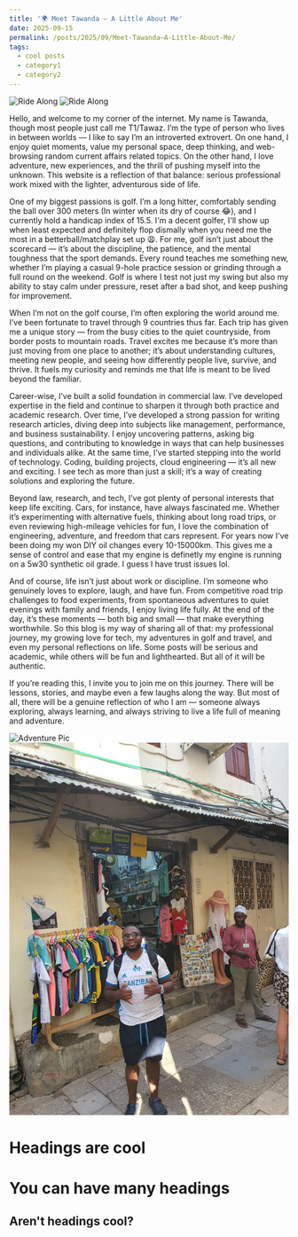 ```yaml
---
title: '🌍 Meet Tawanda – A Little About Me'
date: 2025-09-15
permalink: /posts/2025/09/Meet-Tawanda–A-Little-About-Me/
tags:
  - cool posts
  - category1
  - category2
---
```


![Ride Along](/assets/images/FotoGrid_20250916_014133148.jpg) <img src="/images/FotoGrid_20250916_014133148.jpg" alt="Ride Along" width="600" />

Hello, and welcome to my corner of the internet. My name is Tawanda, though most people just call me T1/Tawaz. I’m the type of person who lives in between worlds — I like to say I’m an introverted extrovert. On one hand, I enjoy quiet moments, value my personal space, deep thinking, and web-browsing random current affairs related topics. On the other hand, I love adventure, new experiences, and the thrill of pushing myself into the unknown. This website is a reflection of that balance: serious professional work mixed with the lighter, adventurous side of life.

One of my biggest passions is golf. I’m a long hitter, comfortably sending the ball over 300 meters (In winter when its dry of course 😂), and I currently hold a handicap index of 15.5. I'm a decent golfer, I'll show up when least expected and definitely flop dismally when you need me the most in a betterball/matchplay set up 😩.  For me, golf isn’t just about the scorecard — it’s about the discipline, the patience, and the mental toughness that the sport demands. Every round teaches me something new, whether I’m playing a casual 9-hole practice session or grinding through a full round on the weekend. Golf is where I test not just my swing but also my ability to stay calm under pressure, reset after a bad shot, and keep pushing for improvement. 

When I’m not on the golf course, I’m often exploring the world around me. I’ve been fortunate to travel through 9 countries thus far. Each trip has given me a unique story — from the busy cities to the quiet countryside, from border posts to mountain roads. Travel excites me because it’s more than just moving from one place to another; it’s about understanding cultures, meeting new people, and seeing how differently people live, survive, and thrive. It fuels my curiosity and reminds me that life is meant to be lived beyond the familiar.

Career-wise, I’ve built a solid foundation in commercial law. I’ve developed expertise in the field and continue to sharpen it through both practice and academic research. Over time, I’ve developed a strong passion for writing research articles, diving deep into subjects like management, performance, and business sustainability. I enjoy uncovering patterns, asking big questions, and contributing to knowledge in ways that can help businesses and individuals alike. At the same time, I’ve started stepping into the world of technology. Coding, building projects, cloud engineering — it’s all new and exciting. I see tech as more than just a skill; it’s a way of creating solutions and exploring the future.

Beyond law, research, and tech, I’ve got plenty of personal interests that keep life exciting. Cars, for instance, have always fascinated me. Whether it’s experimenting with alternative fuels, thinking about long road trips, or even reviewing high-mileage vehicles for fun, I love the combination of engineering, adventure, and freedom that cars represent. For years now I've been doing my won DIY oil changes every 10-15000km. This gives me a sense of control and ease that my engine is definetly my engine is running on a 5w30 synthetic oil grade. I guess I have trust issues lol.


And of course, life isn’t just about work or discipline. I’m someone who genuinely loves to explore, laugh, and have fun. From competitive road trip challenges to food experiments, from spontaneous adventures to quiet evenings with family and friends, I enjoy living life fully. At the end of the day, it’s these moments — both big and small — that make everything worthwhile.
So this blog is my way of sharing all of that: my professional journey, my growing love for tech, my adventures in golf and travel, and even my personal reflections on life. Some posts will be serious and academic, while others will be fun and lighthearted. But all of it will be authentic.

If you’re reading this, I invite you to join me on this journey. There will be lessons, stories, and maybe even a few laughs along the way. But most of all, there will be a genuine reflection of who I am — someone always exploring, always learning, and always striving to live a life full of meaning and adventure.

![Adventure Pic](/assets/images/20250424_163933.jpg) <img src="/images/20250424_163933.jpg" alt="Adventure Pic" width="600" />







Headings are cool
======

You can have many headings
======

Aren't headings cool?
------
